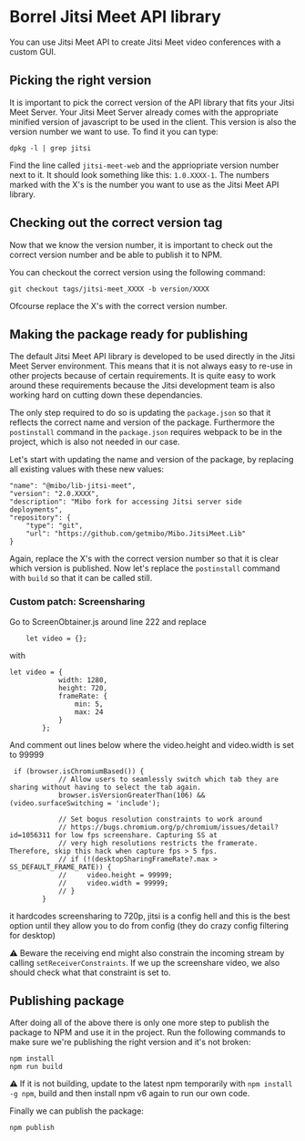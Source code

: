 # Borrel Jitsi Meet API library
You can use Jitsi Meet API to create Jitsi Meet video conferences with a custom GUI.

## Picking the right version
It is important to pick the correct version of the API library that fits your Jitsi Meet Server. Your Jitsi Meet Server already comes with the appropriate minified version of javascript to be used in the client.
This version is also the version number we want to use. To find it you can type:

```
dpkg -l | grep jitsi
```

Find the line called `jitsi-meet-web` and the appriopriate version number next to it. It should look something like this: `1.0.XXXX-1`. The numbers marked with the X's is the number you want to use as the Jitsi Meet API library.

## Checking out the correct version tag
Now that we know the version number, it is important to check out the correct version number and be able to publish it to NPM.

You can checkout the correct version using the following command:

```
git checkout tags/jitsi-meet_XXXX -b version/XXXX
```

Ofcourse replace the X's with the correct version number.

## Making the package ready for publishing
The default Jitsi Meet API library is developed to be used directly in the Jitsi Meet Server environment. This means that it is not always easy to re-use in other projects because of certain requirements. It is quite easy to work around these requirements because the Jitsi development team is also working hard on cutting down these dependancies.

The only step required to do so is updating the `package.json` so that it reflects the correct name and version of the package. Furthermore the `postinstall` command in the `package.json` requires webpack to be in the project, which is also not needed in our case.

Let's start with updating the name and version of the package, by replacing all existing values with these new values:

```
"name": "@mibo/lib-jitsi-meet",
"version": "2.0.XXXX",
"description": "Mibo fork for accessing Jitsi server side deployments",
"repository": {
    "type": "git",
    "url": "https://github.com/getmibo/Mibo.JitsiMeet.Lib"
}
```

Again, replace the X's with the correct version number so that it is clear which version is published. Now let's replace the `postinstall` command with `build` so that it can be called still.

### Custom patch: Screensharing

Go to ScreenObtainer.js around line 222 and replace
```
    let video = {};
```

with 
```
let video = {
            width: 1280,
            height: 720,
            frameRate: {
                min: 5,
                max: 24
            }
        };
```

And comment out lines below where the video.height and video.width is set to 99999

```
 if (browser.isChromiumBased()) {
            // Allow users to seamlessly switch which tab they are sharing without having to select the tab again.
            browser.isVersionGreaterThan(106) && (video.surfaceSwitching = 'include');

            // Set bogus resolution constraints to work around
            // https://bugs.chromium.org/p/chromium/issues/detail?id=1056311 for low fps screenshare. Capturing SS at
            // very high resolutions restricts the framerate. Therefore, skip this hack when capture fps > 5 fps.
            // if (!(desktopSharingFrameRate?.max > SS_DEFAULT_FRAME_RATE)) {
            //     video.height = 99999;
            //     video.width = 99999;
            // }
        }
```

it hardcodes screensharing to 720p, jitsi is a config hell and this is the best option until they allow you to do from config (they do crazy config filtering for desktop)

⚠️ Beware the receiving end might also constrain the incoming stream by calling `setReceiverConstraints`. If we up the screenshare video, we also should check what that constraint is set to.

## Publishing package
After doing all of the above there is only one more step to publish the package to NPM and use it in the project. Run the following commands to make sure we're publishing the right version and it's not broken:

```
npm install
npm run build
```

⚠️ If it is not building, update to the latest npm temporarily with `npm install -g npm`, build and then install npm v6 again to run our own code.

Finally we can publish the package:

```
npm publish
```
